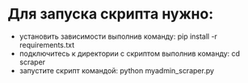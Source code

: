 # Для запуска скрипта нужно:
- установить зависимости выполнив команду: pip install -r requirements.txt
- подключитесь к директории с скриптом выполнив команду: cd scraper
- запустите скрипт командой: python myadmin_scraper.py
